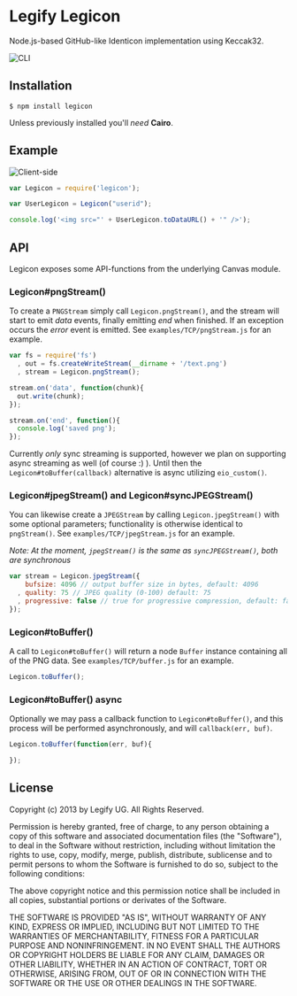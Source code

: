 # Legify Legicon

Node.js-based GitHub-like Identicon implementation using Keccak32.

![CLI](http://f.cl.ly/items/3m2M2Y2G3V3f3Z3g141w/Untitled321.gif)

## Installation

    $ npm install legicon

Unless previously installed you'll _need_ __Cairo__.

## Example

![Client-side](http://f.cl.ly/items/1k1A0G3N0s0X1O1Z101U/Untitled32.gif)

```javascript
var Legicon = require('legicon');

var UserLegicon = Legicon("userid");

console.log('<img src="' + UserLegicon.toDataURL() + '" />');
```

## API

Legicon exposes some API-functions from the underlying Canvas module.

### Legicon#pngStream()

  To create a `PNGStream` simply call `Legicon.pngStream()`, and the stream will start to emit _data_ events, finally emitting _end_ when finished. If an exception occurs the _error_ event is emitted. See `examples/TCP/pngStream.js` for an example.

```javascript
var fs = require('fs')
  , out = fs.createWriteStream(__dirname + '/text.png')
  , stream = Legicon.pngStream();

stream.on('data', function(chunk){
  out.write(chunk);
});

stream.on('end', function(){
  console.log('saved png');
});
```

Currently _only_ sync streaming is supported, however we plan on supporting async streaming as well (of course :) ). Until then the `Legicon#toBuffer(callback)` alternative is async utilizing `eio_custom()`.

### Legicon#jpegStream() and Legicon#syncJPEGStream()

You can likewise create a `JPEGStream` by calling `Legicon.jpegStream()` with
some optional parameters; functionality is otherwise identical to
`pngStream()`.  See `examples/TCP/jpegStream.js` for an example.

_Note: At the moment, `jpegStream()` is the same as `syncJPEGStream()`, both
are synchronous_

```javascript
var stream = Legicon.jpegStream({
    bufsize: 4096 // output buffer size in bytes, default: 4096 
  , quality: 75 // JPEG quality (0-100) default: 75
  , progressive: false // true for progressive compression, default: fals
});
```

### Legicon#toBuffer()

A call to `Legicon#toBuffer()` will return a node `Buffer` instance containing all of the PNG data.  See `examples/TCP/buffer.js` for an example.

```javascript
Legicon.toBuffer();
```

### Legicon#toBuffer() async

Optionally we may pass a callback function to `Legicon#toBuffer()`, and this process will be performed asynchronously, and will `callback(err, buf)`.

```javascript
Legicon.toBuffer(function(err, buf){

});
```

## License

Copyright (c) 2013 by Legify UG. All Rights Reserved.

Permission is hereby granted, free of charge, to any person obtaining a copy of this software and associated documentation files (the "Software"), to deal in the Software without restriction, including without limitation the rights to use, copy, modify, merge, publish, distribute, sublicense and to permit persons to whom the Software is furnished to do so, subject to the following conditions:

The above copyright notice and this permission notice shall be included in all copies, substantial portions or derivates of the Software.

THE SOFTWARE IS PROVIDED "AS IS", WITHOUT WARRANTY OF ANY KIND, EXPRESS OR IMPLIED, INCLUDING BUT NOT LIMITED TO THE WARRANTIES OF MERCHANTABILITY, FITNESS FOR A PARTICULAR PURPOSE AND NONINFRINGEMENT. IN NO EVENT SHALL THE AUTHORS OR COPYRIGHT HOLDERS BE LIABLE FOR ANY CLAIM, DAMAGES OR OTHER LIABILITY, WHETHER IN AN ACTION OF CONTRACT, TORT OR OTHERWISE, ARISING FROM, OUT OF OR IN CONNECTION WITH THE SOFTWARE OR THE USE OR OTHER DEALINGS IN THE SOFTWARE.
